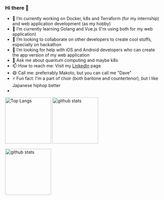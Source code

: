 ### Hi there 👋

- 🔭 I’m currently working on Docker, k8s and Terraform (for my internship) and web application development (as my hobby)
- 🌱 I’m currently learning Golang and Vue.js (I'm using both for my web application)
- 👯 I’m looking to collaborate on other developers to create cool stuffs, especially on hackathon
- 🤔 I’m looking for help with iOS and Android developers who can create the app version of my web application
- 💬 Ask me about quantum computing and maybe k8s
- 📫 How to reach me: Visit my [LinkedIn](https://www.linkedin.com/in/makoto-dave-nakai-49a2b71bb/) page
- 😄 Call me: preferrably Makoto, but you can call me "Dave" 
- ⚡ Fun fact: I'm a part of choir (both baritone and countertenor), but I like Japanese hiphop better
- 
<p align="left"> 
  <img alt="Top Langs" height="150px" src="https://github-readme-stats.vercel.app/api/top-langs/?username=MakotoNakai&layout=compact&show_icons=true&theme=onedark" />
  <img alt="github stats" height="150px" src="https://github-readme-stats.vercel.app/api?username=MakotoNakai&theme=onedark&show_icons=ture" />
</p>
  <img alt="github stats" height="150px" src="https://github-profile-trophy.vercel.app/?username=MakotoNakai&theme=onedark&column=7" />

